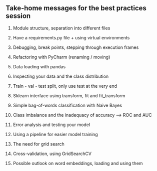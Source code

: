 ## Take-home messages for the best practices session

1) Module structure, separation into different files
2) Have a requirements.py file + using virtual environments

3) Debugging, break points, stepping through execution frames
4) Refactoring with PyCharm (renaming / moving)

5) Data loading with pandas
6) Inspecting your data and the class distribution
7) Train - val - test split, only use test at the very end

8) Sklearn interface using transform, fit and fit_transform
9) Simple bag-of-words classification with Naive Bayes
10) Class imbalance and the inadequacy of accuracy --> ROC and AUC
11) Error analysis and testing your model

12) Using a pipeline for easier model training
13) The need for grid search
14) Cross-validation, using GridSearchCV

15) Possible outlook on word embeddings, loading and using them

